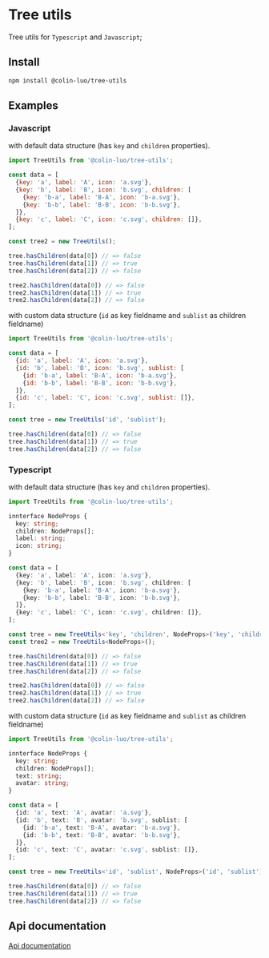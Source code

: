 # Tree utils

Tree utils for `Typescript` and `Javascript`;

## Install

```bash
npm install @colin-luo/tree-utils
```

## Examples

### Javascript

with default data structure (has `key` and `children` properties).

```Javascript
import TreeUtils from '@colin-luo/tree-utils';

const data = [
  {key: 'a', label: 'A', icon: 'a.svg'},
  {key: 'b', label: 'B', icon: 'b.svg', children: [
    {key: 'b-a', label: 'B-A', icon: 'b-a.svg'},
    {key: 'b-b', label: 'B-B', icon: 'b-b.svg'},
  ]},
  {key: 'c', label: 'C', icon: 'c.svg', children: []},
];

const tree2 = new TreeUtils();

tree.hasChildren(data[0]) // => false
tree.hasChildren(data[1]) // => true
tree.hasChildren(data[2]) // => false

tree2.hasChildren(data[0]) // => false
tree2.hasChildren(data[1]) // => true
tree2.hasChildren(data[2]) // => false
```

with custom data structure (`id` as key fieldname and `sublist` as children fieldname)

```Javascript
import TreeUtils from '@colin-luo/tree-utils';

const data = [
  {id: 'a', label: 'A', icon: 'a.svg'},
  {id: 'b', label: 'B', icon: 'b.svg', sublist: [
    {id: 'b-a', label: 'B-A', icon: 'b-a.svg'},
    {id: 'b-b', label: 'B-B', icon: 'b-b.svg'},
  ]},
  {id: 'c', label: 'C', icon: 'c.svg', sublist: []},
];

const tree = new TreeUtils('id', 'sublist');

tree.hasChildren(data[0]) // => false
tree.hasChildren(data[1]) // => true
tree.hasChildren(data[2]) // => false
```

### Typescript

with default data structure (has `key` and `children` properties).

```typescript
import TreeUtils from '@colin-luo/tree-utils';

innterface NodeProps {
  key: string;
  children: NodeProps[];
  label: string;
  icon: string;
}

const data = [
  {key: 'a', label: 'A', icon: 'a.svg'},
  {key: 'b', label: 'B', icon: 'b.svg', children: [
    {key: 'b-a', label: 'B-A', icon: 'b-a.svg'},
    {key: 'b-b', label: 'B-B', icon: 'b-b.svg'},
  ]},
  {key: 'c', label: 'C', icon: 'c.svg', children: []},
];

const tree = new TreeUtils<'key', 'children', NodeProps>('key', 'children');
const tree2 = new TreeUtils<NodeProps>();

tree.hasChildren(data[0]) // => false
tree.hasChildren(data[1]) // => true
tree.hasChildren(data[2]) // => false

tree2.hasChildren(data[0]) // => false
tree2.hasChildren(data[1]) // => true
tree2.hasChildren(data[2]) // => false
```

with custom data structure (`id` as key fieldname and `sublist` as children fieldname)

```typescript
import TreeUtils from '@colin-luo/tree-utils';

innterface NodeProps {
  key: string;
  children: NodeProps[];
  text: string;
  avatar: string;
}

const data = [
  {id: 'a', text: 'A', avatar: 'a.svg'},
  {id: 'b', text: 'B', avatar: 'b.svg', sublist: [
    {id: 'b-a', text: 'B-A', avatar: 'b-a.svg'},
    {id: 'b-b', text: 'B-B', avatar: 'b-b.svg'},
  ]},
  {id: 'c', text: 'C', avatar: 'c.svg', sublist: []},
];

const tree = new TreeUtils<'id', 'sublist', NodeProps>('id', 'sublist');

tree.hasChildren(data[0]) // => false
tree.hasChildren(data[1]) // => true
tree.hasChildren(data[2]) // => false
```

## Api documentation

[Api documentation](./documentation.md)
